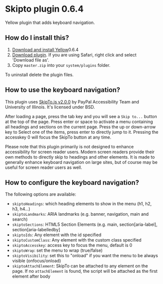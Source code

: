 Skipto plugin 0.6.4
===================
Yellow plugin that adds keyboard navigation.

How do I install this?
----------------------
1. [Download and install Yellow](https://github.com/datenstrom/yellow/)0.6.4
2. [Download plugin](https://github.com/schulle4u/yellow-plugin-skipto/archive/master.zip). If you are using Safari, right click and select 'Download file as'.
3. Copy `master.zip` into your `system/plugins` folder.

To uninstall delete the plugin files.

How to use the keyboard navigation?
-----------------------------------
This plugin uses [SkipTo.js v2.0.0](https://paypal.github.io/skipto/) by PayPal Accessibility Team and University of Illinois. It's licensed under BSD.

After loading a page, press the tab key and you will see a `Skip to...` button at the top of the page. Press enter or space to activate a menu containing all headings and sections on the current page. Press the up or down-arrow key to Select one of the items, press enter to directly jump to it. Pressing the accesskey 0 will focus the SkipTo button at any time. 

Please note that this plugin primarily is not designed to enhance accessibility for screen reader users. Modern screen readers provide their own methods to directly skip to headings and other elements. It is made to generally enhance keyboard navigation on large sites, but of course may be useful for screen reader users as well. 

How to configure the keyboard navigation?
-----------------------------------------
The following options are available: 

* `skiptoHeadings`: which heading elements to show in the menu (h1, h2, h3, h4...)
* `skiptoLandmarks`: ARIA landmarks (e.g. banner, navigation, main and search)
* `skiptoSections`: HTML5 Section Elements (e.g. main, section[aria-label], section[aria-labelledby]
* `skiptoIds`: Any element with the id specified
* `skiptoCustomClass`: Any element with the custom class specified
* `skiptoAccesskey`: access key to focus the menu, default is 0
* `skiptoWrap`: set the menu to wrap (true/false)
* `skiptoVisibility`: set this to "onload" if you want the menu to be always visible (onfocus/onload)
* `skiptoAttachElement`: SkipTo can be attached to any element on the page. If no `attachElement` is found, the script will be attached as the first element after body
